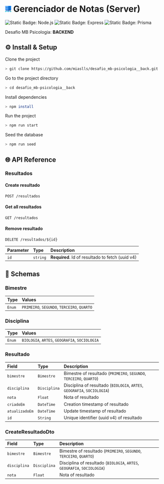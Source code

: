 # <img src="assets/img/server.png" width="20" alt="Server"> Gerenciador de Notas (Server)

![Static Badge: Node.js](https://img.shields.io/badge/Node.js-5a5a5a?logo=nodedotjs)
![Static Badge: Express](https://img.shields.io/badge/Express-5a5a5a?logo=express)
![Static Badge: Prisma](https://img.shields.io/badge/Prisma-5a5a5a?logo=prisma)

Desafio MB Psicologia: **BACKEND**

## ⚙️ Install & Setup

Clone the project

```bash
> git clone https://github.com/miaslls/desafio_mb-psicologia__back.git
```

Go to the project directory

```bash
> cd desafio_mb-psicologia__back
```

Install dependencies

```bash
> npm install
```

Run the project

```bash
> npm run start
```

Seed the database

```bash
> npm run seed
```

## 🌐 API Reference

### Resultados

#### Create resultado

```http
POST /resultados
```

#### Get all resultados

```http
GET /resultados
```

#### Remove resultado

```http
DELETE /resultados/${id}
```

| Parameter | Type     | Description                                      |
| :-------- | :------- | :----------------------------------------------- |
| `id`      | `string` | **Required**. Id of resultado to fetch (uuid v4) |

## 📇 Schemas

### Bimestre

| Type   | Values                                      |
| :----- | :------------------------------------------ |
| `Enum` | `PRIMEIRO`, `SEGUNDO`, `TERCEIRO`, `QUARTO` |

### Disciplina

| Type   | Values                                         |
| :----- | :--------------------------------------------- |
| `Enum` | `BIOLOGIA`, `ARTES`, `GEOGRAFIA`, `SOCIOLOGIA` |

### Resultado

| Field          | Type         | Description                                                              |
| :------------- | :----------- | :----------------------------------------------------------------------- |
| `bimestre`     | `Bimestre`   | Bimestre of resultado (`PRIMEIRO`, `SEGUNDO`, `TERCEIRO`, `QUARTO`)      |
| `disciplina`   | `Disciplina` | Disciplina of resultado (`BIOLOGIA`, `ARTES`, `GEOGRAFIA`, `SOCIOLOGIA`) |
| `nota`         | `Float`      | Nota of resultado                                                        |
| `criadoEm`     | `DateTime`   | Creation timestamp of resultado                                          |
| `atualizadoEm` | `DateTime`   | Update timestamp of resultado                                            |
| `id`           | `String`     | Unique identifier (uuid v4) of resultado                                 |

### CreateResultadoDto

| Field        | Type         | Description                                                              |
| :----------- | :----------- | :----------------------------------------------------------------------- |
| `bimestre`   | `Bimestre`   | Bimestre of resultado (`PRIMEIRO`, `SEGUNDO`, `TERCEIRO`, `QUARTO`)      |
| `disciplina` | `Disciplina` | Disciplina of resultado (`BIOLOGIA`, `ARTES`, `GEOGRAFIA`, `SOCIOLOGIA`) |
| `nota`       | `Float`      | Nota of resultado                                                        |
